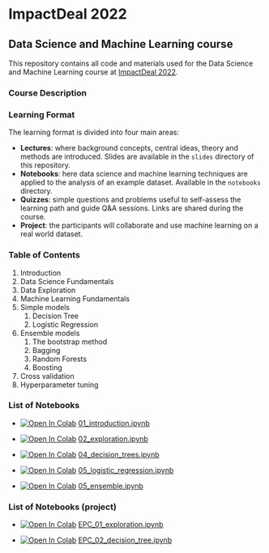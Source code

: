 # ImpactDeal 2022

## Data Science and Machine Learning course

This repository contains all code and materials used for the Data Science and Machine Learning course at
[ImpactDeal 2022](https://impactdeal.eu/).

### Course Description

### Learning Format

The learning format is divided into four main areas:

* **Lectures**: where background concepts, central ideas, theory and methods are introduced. Slides are available in the `slides` directory of this repository.
* **Notebooks**: here data science and machine learning techniques are applied to the analysis of an example dataset. Available in the `notebooks` directory.
* **Quizzes**: simple questions and problems useful to self-assess the learning path and guide Q&A sessions. Links are shared during the course.
* **Project**: the participants will collaborate and use machine learning on a real world dataset.

### Table of Contents

1. Introduction
2. Data Science Fundamentals
3. Data Exploration
4. Machine Learning Fundamentals
5. Simple models
    1. Decision Tree
    2. Logistic Regression
6. Ensemble models
    1. The bootstrap method
    2. Bagging
    3. Random Forests
    4. Boosting
7. Cross validation
8. Hyperparameter tuning

### List of Notebooks

* [![Open In Colab](https://colab.research.google.com/assets/colab-badge.svg)](http://colab.research.google.com/github/darioka/impactdeal-2022/blob/main/notebooks/01_introduction.ipynb) [01_introduction.ipynb](https://github.com/darioka/impactdeal-2022/blob/main/notebooks/01_introduction.ipynb)

* [![Open In Colab](https://colab.research.google.com/assets/colab-badge.svg)](http://colab.research.google.com/github/darioka/impactdeal-2022/blob/main/notebooks/02_data_exploration.ipynb) [02_exploration.ipynb](https://github.com/darioka/impactdeal-2022/blob/main/notebooks/02_data_exploration.ipynb)

* [![Open In Colab](https://colab.research.google.com/assets/colab-badge.svg)](http://colab.research.google.com/github/darioka/impactdeal-2022/blob/main/notebooks/04_decision_trees.ipynb) [04_decision_trees.ipynb](https://github.com/darioka/impactdeal-2022/blob/main/notebooks/03_decision_trees.ipynb)

* [![Open In Colab](https://colab.research.google.com/assets/colab-badge.svg)](http://colab.research.google.com/github/darioka/impactdeal-2022/blob/main/notebooks/05_logistic_regression.ipynb) [05_logistic_regression.ipynb](https://github.com/darioka/impactdeal-2022/blob/main/notebooks/04_logistic_regression.ipynb)

* [![Open In Colab](https://colab.research.google.com/assets/colab-badge.svg)](http://colab.research.google.com/github/darioka/impactdeal-2022/blob/main/notebooks/05_ensemble.ipynb) [05_ensemble.ipynb](https://github.com/darioka/impactdeal-2022/blob/main/notebooks/05_ensemble.ipynb)

### List of Notebooks (project)

* [![Open In Colab](https://colab.research.google.com/assets/colab-badge.svg)](http://colab.research.google.com/github/darioka/impactdeal-2022/blob/main/notebooks/EPC_01_data_exploration.ipynb) [EPC_01_exploration.ipynb](https://github.com/darioka/impactdeal-2022/blob/main/notebooks/EPC_01_data_exploration.ipynb)

* [![Open In Colab](https://colab.research.google.com/assets/colab-badge.svg)](http://colab.research.google.com/github/darioka/impactdeal-2022/blob/main/notebooks/EPC_02_decision_tree.ipynb) [EPC_02_decision_tree.ipynb](https://github.com/darioka/impactdeal-2022/blob/main/notebooks/EPC_02_decision_tree.ipynb)
